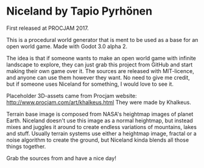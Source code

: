 # Niceland by Tapio Pyrhönen

First released at PROCJAM 2017.

This is a procedural world generator that is ment to be used as a base for an open world game. Made with Godot 3.0 alpha 2.

The idea is that if someone wants to make an open world game with infinite landscape to explore, they can just grab this project from GitHub and start making their own game over it. The sources are released with MIT-licence, and anyone can use them however they want. No need to give me credit, but if someone uses Niceland for something, I would love to see it.

Placeholder 3D-assets came from Procjam website: http://www.procjam.com/art/khalkeus.html
They were made by Khalkeus.

Terrain base image is composed from NASA's heightmap images of planet Earth. Niceland doesn't use this image as a normal heightmap, but instead mixes and juggles it around to create endless variations of mountains, lakes and stuff. Usually terrain systems use either a heightmap image, fractal or a noise algorithm to create the ground, but Niceland kinda blends all those things together.

Grab the sources from and have a nice day!

